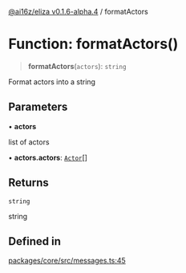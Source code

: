 [@ai16z/eliza v0.1.6-alpha.4](../index.md) / formatActors

# Function: formatActors()

> **formatActors**(`actors`): `string`

Format actors into a string

## Parameters

• **actors**

list of actors

• **actors.actors**: [`Actor`](../interfaces/Actor.md)[]

## Returns

`string`

string

## Defined in

[packages/core/src/messages.ts:45](https://github.com/IkigaiLabsETH/eliza/blob/main/packages/core/src/messages.ts#L45)
